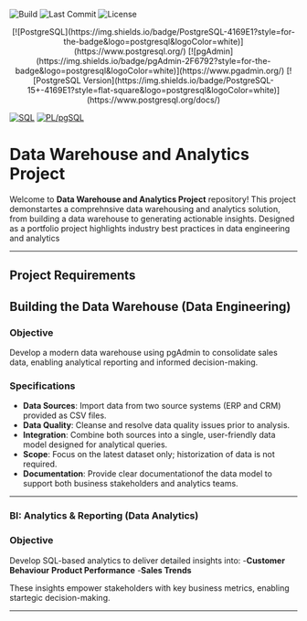 ![Build](https://github.com/nirajpatil02/sql-data-warehouse-project/actions/workflows/sql-check.yml/badge.svg)
![Last Commit](https://img.shields.io/github/last-commit/nirajpatil02/sql-data-warehouse-project)
![License](https://img.shields.io/github/license/nirajpatil02/sql-data-warehouse-project)

<p align="center">
  <!-- Database Badges -->
  [![PostgreSQL](https://img.shields.io/badge/PostgreSQL-4169E1?style=for-the-badge&logo=postgresql&logoColor=white)](https://www.postgresql.org/)
  [![pgAdmin](https://img.shields.io/badge/pgAdmin-2F6792?style=for-the-badge&logo=postgresql&logoColor=white)](https://www.pgadmin.org/)
  [![PostgreSQL Version](https://img.shields.io/badge/PostgreSQL-15+-4169E1?style=flat-square&logo=postgresql&logoColor=white)](https://www.postgresql.org/docs/)
  
  <!-- SQL & Tools -->
  [![SQL](https://img.shields.io/badge/SQL-003B57?style=for-the-badge&logo=postgresql&logoColor=white)](https://en.wikipedia.org/wiki/SQL)
  [![PL/pgSQL](https://img.shields.io/badge/PL%2FpgSQL-336791?style=flat-square)](https://www.postgresql.org/docs/current/plpgsql.html)
  </p>

# Data Warehouse and Analytics Project

Welcome to **Data Warehouse and Analytics Project** repository!
This project demonstartes a comprehnsive data warehousing and analytics solution, from building a data warehouse to generating actionable insights. Designed as a portfolio project highlights industry best practices in data engineering and analytics

---

## Project Requirements

## Building the Data Warehouse (Data Engineering)

### Objective
Develop a modern data warehouse using pgAdmin to consolidate sales data, enabling analytical reporting and informed decision-making.

### Specifications
- **Data Sources**: Import data from two source systems (ERP and CRM) provided as CSV files.
- **Data Quality**: Cleanse and resolve data quality issues prior to analysis.
- **Integration**: Combine both sources into a single, user-friendly data model designed for analytical queries.
- **Scope**: Focus on the latest dataset only; historization of data is not required.
- **Documentation**: Provide clear documentationof the data model to support both business stakeholders and analytics teams.

---

### BI: Analytics & Reporting (Data Analytics)

### Objective
Develop SQL-based analytics to deliver detailed insights into:
-**Customer Behaviour**
**Product Performance**
-**Sales Trends**

These insights empower stakeholders with key business metrics, enabling startegic decision-making.

---


